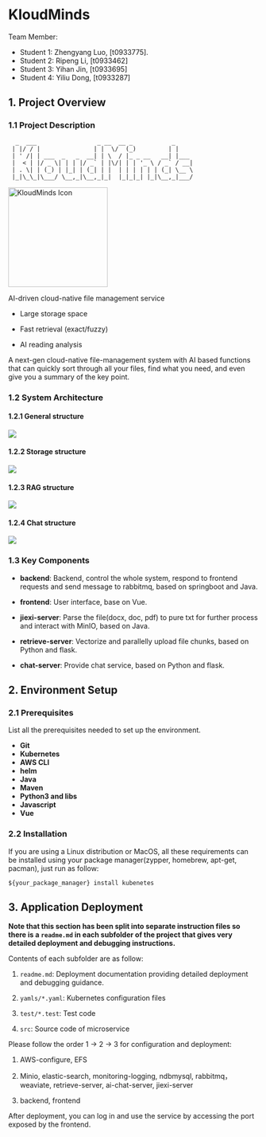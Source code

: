 # KloudMinds

Team Member:

- Student 1: Zhengyang Luo, [t0933775].
- Student 2: Ripeng Li, [t0933462]
- Student 3: Yihan Jin, [t0933695]
- Student 4: Yiliu Dong, [t0933287]

## 1. Project Overview

### 1.1 Project Description
```
  _  ___                 _ __  __ _           _     
 | |/ / |               | |  \/  (_)         | |    
 | ' /| | ___  _   _  __| | \  / |_ _ __   __| |___ 
 |  < | |/ _ \| | | |/ _` | |\/| | | '_ \ / _` / __|
 | . \| | (_) | |_| | (_| | |  | | | | | | (_| \__ \
 |_|\_\_|\___/ \__,_|\__,_|_|  |_|_|_| |_|\__,_|___/

```                                               

<img src="images/icon.jpg" alt="KloudMinds Icon" style="width: 200px; height: auto;">

AI-driven cloud-native file management service

- Large storage space

- Fast retrieval (exact/fuzzy)

- AI reading analysis

A next-gen cloud-native file-management system with AI based functions that can quickly sort through all your files, find what you need, and even give you a summary of the key point.

### 1.2 System Architecture
#### 1.2.1 General structure
![](images/general-structure.jpg)

#### 1.2.2 Storage structure
![](images/storage-structure.jpg)

#### 1.2.3 RAG structure
![](images/RAG-structure.jpg)

#### 1.2.4 Chat structure
![](images/chat-structure.jpg)

### 1.3 Key Components
- **backend**: Backend, control the whole system, respond to frontend requests and send message to rabbitmq, based on springboot and Java.

- **frontend**: User interface, base on Vue.

- **jiexi-server**: Parse the file(docx, doc, pdf) to pure txt for further process and interact with MinIO, based on Java.

- **retrieve-server**: Vectorize and parallelly upload file chunks, based on Python and flask.

- **chat-server**: Provide chat service, based on Python and flask.

## 2. Environment Setup

### 2.1 Prerequisites
List all the prerequisites needed to set up the environment.

- **Git**
- **Kubernetes**
- **AWS CLI**
- **helm**
- **Java**
- **Maven**
- **Python3 and libs**
- **Javascript**
- **Vue**

### 2.2 Installation
If you are using a Linux distribution or MacOS, all these requirements can be installed using your package manager(zypper, homebrew, apt-get, pacman), just run as follow:

```shell
${your_package_manager} install kubenetes
```

## 3. Application Deployment
**Note that this section has been split into separate instruction files so there is a `readme.md` in each subfolder of the project that gives very detailed deployment and debugging instructions.**

Contents of each subfolder are as follow:

1. `readme.md`: Deployment documentation providing detailed deployment and debugging guidance.

2. `yamls/*.yaml`: Kubernetes configuration files

3. `test/*.test`: Test code

4. `src`: Source code of microservice

Please follow the order 1 -> 2 -> 3 for configuration and deployment:

1. AWS-configure, EFS

2. Minio, elastic-search, monitoring-logging, ndbmysql, rabbitmq，weaviate, retrieve-server, ai-chat-server, jiexi-server

3. backend, frontend

After deployment, you can log in and use the service by accessing the port exposed by the frontend.